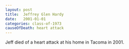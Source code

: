 ```yaml
---
layout: post
title:  Jeffrey Glen Hardy
date:   2001-01-01
categories: class-of-1973
causeOfDeath: heart attack
---
```

Jeff died of a heart attack at his home in Tacoma in 2001. 
